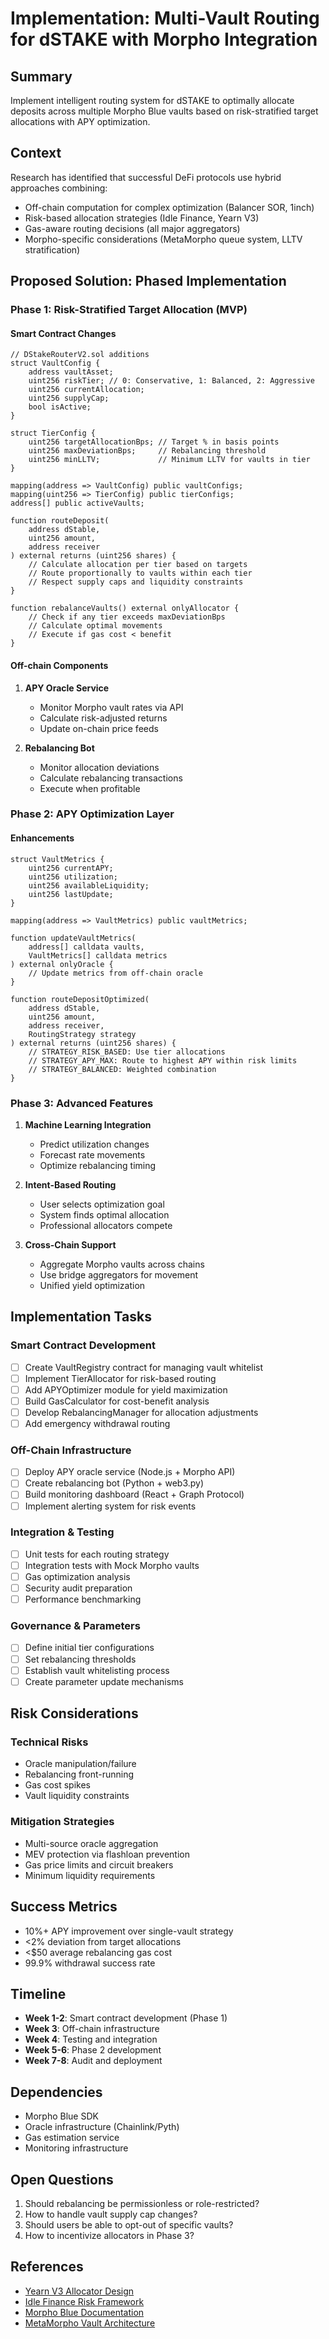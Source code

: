 # Implementation: Multi-Vault Routing for dSTAKE with Morpho Integration

## Summary
Implement intelligent routing system for dSTAKE to optimally allocate deposits across multiple Morpho Blue vaults based on risk-stratified target allocations with APY optimization.

## Context
Research has identified that successful DeFi protocols use hybrid approaches combining:
- Off-chain computation for complex optimization (Balancer SOR, 1inch)
- Risk-based allocation strategies (Idle Finance, Yearn V3)
- Gas-aware routing decisions (all major aggregators)
- Morpho-specific considerations (MetaMorpho queue system, LLTV stratification)

## Proposed Solution: Phased Implementation

### Phase 1: Risk-Stratified Target Allocation (MVP)

#### Smart Contract Changes
```solidity
// DStakeRouterV2.sol additions
struct VaultConfig {
    address vaultAsset;
    uint256 riskTier; // 0: Conservative, 1: Balanced, 2: Aggressive
    uint256 currentAllocation;
    uint256 supplyCap;
    bool isActive;
}

struct TierConfig {
    uint256 targetAllocationBps; // Target % in basis points
    uint256 maxDeviationBps;     // Rebalancing threshold
    uint256 minLLTV;             // Minimum LLTV for vaults in tier
}

mapping(address => VaultConfig) public vaultConfigs;
mapping(uint256 => TierConfig) public tierConfigs;
address[] public activeVaults;

function routeDeposit(
    address dStable,
    uint256 amount,
    address receiver
) external returns (uint256 shares) {
    // Calculate allocation per tier based on targets
    // Route proportionally to vaults within each tier
    // Respect supply caps and liquidity constraints
}

function rebalanceVaults() external onlyAllocator {
    // Check if any tier exceeds maxDeviationBps
    // Calculate optimal movements
    // Execute if gas cost < benefit
}
```

#### Off-chain Components
1. **APY Oracle Service**
   - Monitor Morpho vault rates via API
   - Calculate risk-adjusted returns
   - Update on-chain price feeds

2. **Rebalancing Bot**
   - Monitor allocation deviations
   - Calculate rebalancing transactions
   - Execute when profitable

### Phase 2: APY Optimization Layer

#### Enhancements
```solidity
struct VaultMetrics {
    uint256 currentAPY;
    uint256 utilization;
    uint256 availableLiquidity;
    uint256 lastUpdate;
}

mapping(address => VaultMetrics) public vaultMetrics;

function updateVaultMetrics(
    address[] calldata vaults,
    VaultMetrics[] calldata metrics
) external onlyOracle {
    // Update metrics from off-chain oracle
}

function routeDepositOptimized(
    address dStable,
    uint256 amount,
    address receiver,
    RoutingStrategy strategy
) external returns (uint256 shares) {
    // STRATEGY_RISK_BASED: Use tier allocations
    // STRATEGY_APY_MAX: Route to highest APY within risk limits
    // STRATEGY_BALANCED: Weighted combination
}
```

### Phase 3: Advanced Features

1. **Machine Learning Integration**
   - Predict utilization changes
   - Forecast rate movements
   - Optimize rebalancing timing

2. **Intent-Based Routing**
   - User selects optimization goal
   - System finds optimal allocation
   - Professional allocators compete

3. **Cross-Chain Support**
   - Aggregate Morpho vaults across chains
   - Use bridge aggregators for movement
   - Unified yield optimization

## Implementation Tasks

### Smart Contract Development
- [ ] Create VaultRegistry contract for managing vault whitelist
- [ ] Implement TierAllocator for risk-based routing
- [ ] Add APYOptimizer module for yield maximization
- [ ] Build GasCalculator for cost-benefit analysis
- [ ] Develop RebalancingManager for allocation adjustments
- [ ] Add emergency withdrawal routing

### Off-Chain Infrastructure
- [ ] Deploy APY oracle service (Node.js + Morpho API)
- [ ] Create rebalancing bot (Python + web3.py)
- [ ] Build monitoring dashboard (React + Graph Protocol)
- [ ] Implement alerting system for risk events

### Integration & Testing
- [ ] Unit tests for each routing strategy
- [ ] Integration tests with Mock Morpho vaults
- [ ] Gas optimization analysis
- [ ] Security audit preparation
- [ ] Performance benchmarking

### Governance & Parameters
- [ ] Define initial tier configurations
- [ ] Set rebalancing thresholds
- [ ] Establish vault whitelisting process
- [ ] Create parameter update mechanisms

## Risk Considerations

### Technical Risks
- Oracle manipulation/failure
- Rebalancing front-running
- Gas cost spikes
- Vault liquidity constraints

### Mitigation Strategies
- Multi-source oracle aggregation
- MEV protection via flashloan prevention
- Gas price limits and circuit breakers
- Minimum liquidity requirements

## Success Metrics
- 10%+ APY improvement over single-vault strategy
- <2% deviation from target allocations
- <$50 average rebalancing gas cost
- 99.9% withdrawal success rate

## Timeline
- **Week 1-2**: Smart contract development (Phase 1)
- **Week 3**: Off-chain infrastructure
- **Week 4**: Testing and integration
- **Week 5-6**: Phase 2 development
- **Week 7-8**: Audit and deployment

## Dependencies
- Morpho Blue SDK
- Oracle infrastructure (Chainlink/Pyth)
- Gas estimation service
- Monitoring infrastructure

## Open Questions
1. Should rebalancing be permissionless or role-restricted?
2. How to handle vault supply cap changes?
3. Should users be able to opt-out of specific vaults?
4. How to incentivize allocators in Phase 3?

## References
- [Yearn V3 Allocator Design](https://docs.yearn.fi/developers/v3/overview)
- [Idle Finance Risk Framework](https://docs.idle.finance/developers/security/risk-framework)
- [Morpho Blue Documentation](https://docs.morpho.org)
- [MetaMorpho Vault Architecture](https://docs.morpho.org/metamorpho/overview)
